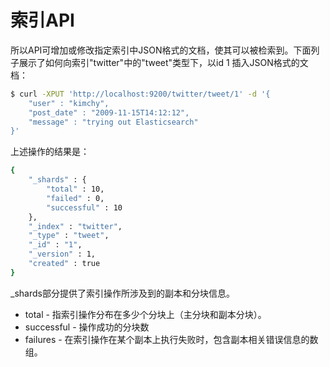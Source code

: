 # 索引API

所以API可增加或修改指定索引中JSON格式的文档，使其可以被检索到。下面列子展示了如何向索引"twitter"中的"tweet"类型下，以id 1 插入JSON格式的文档：

```bash
$ curl -XPUT 'http://localhost:9200/twitter/tweet/1' -d '{
    "user" : "kimchy",
    "post_date" : "2009-11-15T14:12:12",
    "message" : "trying out Elasticsearch"
}'
```
上述操作的结果是：

```bash
{
    "_shards" : {
        "total" : 10,
        "failed" : 0,
        "successful" : 10
    },
    "_index" : "twitter",
    "_type" : "tweet",
    "_id" : "1",
    "_version" : 1,
    "created" : true
}
```
_shards部分提供了索引操作所涉及到的副本和分块信息。

* total - 指索引操作分布在多少个分块上（主分块和副本分块）。
* successful - 操作成功的分块数
* failures - 在索引操作在某个副本上执行失败时，包含副本相关错误信息的数组。


